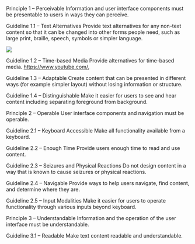 Principle 1 – Perceivable
Information and user interface components must be presentable to users in ways they can perceive.


Guideline 1.1 – Text Alternatives
Provide text alternatives for any non-text content so that it can be changed into other forms people need, such as large print, braille, speech, symbols or simpler language.

<img src="https://static.wikia.nocookie.net/logopedia/images/d/de/Riot_Games_2019_%28Symbol%29.svg/revision/latest/scale-to-width-down/250?cb=20190528181216">

Guideline 1.2 – Time-based Media
Provide alternatives for time-based media. https://www.youtube.com/, 

Guideline 1.3 – Adaptable
Create content that can be presented in different ways (for example simpler layout) without losing information or structure.

Guideline 1.4 – Distinguishable
Make it easier for users to see and hear content including separating foreground from background.

  Principle 2 – Operable
User interface components and navigation must be operable.


Guideline 2.1 – Keyboard Accessible
Make all functionality available from a keyboard.

Guideline 2.2 – Enough Time
Provide users enough time to read and use content.

Guideline 2.3 – Seizures and Physical Reactions
Do not design content in a way that is known to cause seizures or physical reactions.

Guideline 2.4 – Navigable
Provide ways to help users navigate, find content, and determine where they are.

Guideline 2.5 – Input Modalities
Make it easier for users to operate functionality through various inputs beyond keyboard.


Principle 3 – Understandable
Information and the operation of the user interface must be understandable.


Guideline 3.1 – Readable
Make text content readable and understandable.
